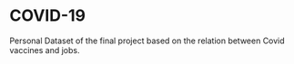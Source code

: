 # COVID-19
Personal Dataset of the final project based on the relation between Covid vaccines and jobs.
